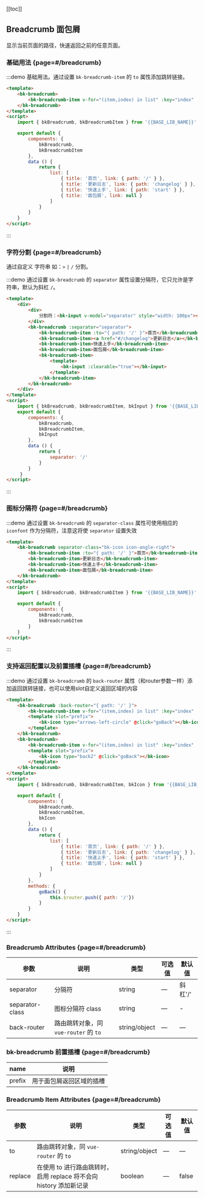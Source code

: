 <script>
    import { bkBreadcrumb, bkBreadcrumbItem, bkInput, bkIcon } from '@'

    export default {
        components: {
            bkBreadcrumb,
            bkBreadcrumbItem,
            bkInput,
            bkIcon
        },
        data () {
            return {
                list: [
                    { title: '首页', link: { path: '/' } },
                    { title: '更新日志', link: { path: 'changelog' } },
                    { title: '快速上手', link: { path: 'start' } },
                    { title: '面包屑', link: null }
                ],
                separator: '/'
            }
        },
        methods: {
            goBack() {
                this.$router.push({ path: '/'})
            }
        }
    }
</script>


[[toc]]

## Breadcrumb 面包屑

显示当前页面的路径，快速返回之前的任意页面。

### 基础用法 {page=#/breadcrumb}

:::demo 基础用法。通过设置 `bk-breadcrumb-item` 的 `to` 属性添加跳转链接。

```html
<template>
    <bk-breadcrumb>
        <bk-breadcrumb-item v-for="(item,index) in list" :key="index" :to="item.link">{{item.title}}</bk-breadcrumb-item>
    </bk-breadcrumb>
</template>
<script>
    import { bkBreadcrumb, bkBreadcrumbItem } from '{{BASE_LIB_NAME}}'

    export default {
        components: {
            bkBreadcrumb,
            bkBreadcrumbItem
        },
        data () {
            return {
                list: [
                    { title: '首页', link: { path: '/' } },
                    { title: '更新日志', link: { path: 'changelog' } },
                    { title: '快速上手', link: { path: 'start' } },
                    { title: '面包屑', link: null }
                ]
            }
        }
    }
</script>
```
:::

### 字符分割 {page=#/breadcrumb}

通过自定义 字符串 如：`>`  `|`  `/` 分割。

:::demo 通过设置 `bk-breadcrumb` 的 `separator` 属性设置分隔符，它只允许是字符串，默认为斜杠 `/`。

```html
<template>
    <div>
        <div>
            分割符：<bk-input v-model="separator" style="width: 100px"></bk-input>
        </div>
        <bk-breadcrumb :separator="separator">
            <bk-breadcrumb-item :to="{ path: '/' }">首页</bk-breadcrumb-item>
            <bk-breadcrumb-item><a href="#/changelog">更新日志</a></bk-breadcrumb-item>
            <bk-breadcrumb-item>快速上手</bk-breadcrumb-item>
            <bk-breadcrumb-item>面包屑</bk-breadcrumb-item>
            <bk-breadcrumb-item>
                <template>
                    <bk-input :clearable="true"></bk-input>
                </template>
            </bk-breadcrumb-item>
        </bk-breadcrumb>
    </div>
</template>
<script>
    import { bkBreadcrumb, bkBreadcrumbItem, bkInput } from '{{BASE_LIB_NAME}}'
    export default {
        components: {
            bkBreadcrumb,
            bkBreadcrumbItem,
            bkInput
        },
        data () {
            return {
                separator: '/'
            }
        }
     }
</script>
```
:::

### 图标分隔符 {page=#/breadcrumb}

:::demo 通过设置 `bk-breadcrumb` 的 `separator-class` 属性可使用相应的 `iconfont` 作为分隔符，注意这将使 `separator` 设置失效

```html
<template>
    <bk-breadcrumb separator-class="bk-icon icon-angle-right">
        <bk-breadcrumb-item :to="{ path: '/' }">首页</bk-breadcrumb-item>
        <bk-breadcrumb-item>更新日志</bk-breadcrumb-item>
        <bk-breadcrumb-item>快速上手</bk-breadcrumb-item>
        <bk-breadcrumb-item>面包屑</bk-breadcrumb-item>
    </bk-breadcrumb>
</template>
<script>
    import { bkBreadcrumb, bkBreadcrumbItem } from '{{BASE_LIB_NAME}}'

    export default {
        components: {
            bkBreadcrumb,
            bkBreadcrumbItem
        }
    }
</script>
```
:::

### 支持返回配置以及前置插槽 {page=#/breadcrumb}

:::demo 通过设置 `bk-breadcrumb` 的 `back-router` 属性（和router参数一样）添加返回跳转链接，也可以使用slot自定义返回区域的内容

```html
<template>
    <bk-breadcrumb :back-router="{ path: '/' }">
        <bk-breadcrumb-item v-for="(item,index) in list" :key="index" :to="item.link">{{item.title}}</bk-breadcrumb-item>
        <template slot="prefix">
            <bk-icon type="arrows-left-circle" @click="goBack"></bk-icon>
        </template>
    </bk-breadcrumb>
    <bk-breadcrumb>
        <bk-breadcrumb-item v-for="(item,index) in list" :key="index" :to="item.link">{{item.title}}</bk-breadcrumb-item>
        <template slot="prefix">
            <bk-icon type="back2" @click="goBack"></bk-icon>
        </template>
    </bk-breadcrumb>
</template>
<script>
    import { bkBreadcrumb, bkBreadcrumbItem, bkIcon } from '{{BASE_LIB_NAME}}'

    export default {
        components: {
            bkBreadcrumb,
            bkBreadcrumbItem,
            bkIcon
        },
        data () {
            return {
                list: [
                    { title: '首页', link: { path: '/' } },
                    { title: '更新日志', link: { path: 'changelog' } },
                    { title: '快速上手', link: { path: 'start' } },
                    { title: '面包屑', link: null }
                ]
            }
        },
        methods: {
            goBack() {
                this.$router.push({ path: '/'})
            }
        }
    }
</script>
```
:::

### Breadcrumb Attributes {page=#/breadcrumb}
| 参数      | 说明          | 类型      | 可选值                           | 默认值  |
|---------- |-------------- |---------- |--------------------------------  |-------- |
| separator | 分隔符 | string | — | 斜杠'/' |
| separator-class | 图标分隔符 class | string | — | - |
| back-router | 路由跳转对象，同 `vue-router` 的 `to` | string/object | — | — |

### bk-breadcrumb 前置插槽 {page=#/breadcrumb}
| name | 说明 |
|---|---|
| prefix | 用于面包屑返回区域的插槽 |

### Breadcrumb Item Attributes {page=#/breadcrumb}
| 参数      | 说明          | 类型      | 可选值                           | 默认值  |
|---------- |-------------- |---------- |--------------------------------  |-------- |
| to        | 路由跳转对象，同 `vue-router` 的 `to` | string/object | — | — |
| replace   | 在使用 to 进行路由跳转时，启用 replace 将不会向 history 添加新记录 | boolean | — | false |
